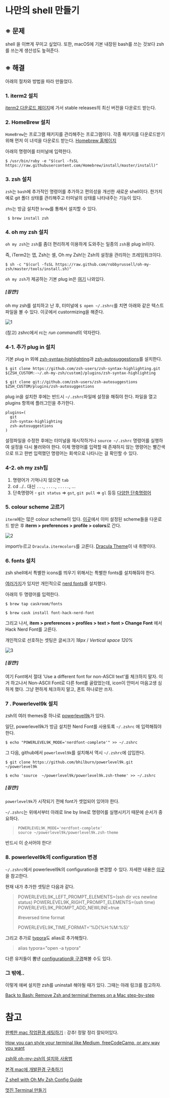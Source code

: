 # 나만의 shell 만들기



## ※ 문제

shell 을 이쁘게 꾸미고 싶었다. 또한, macOS에 기본 내장된 bash를 쓰는 것보다 zsh를 쓰는게 생산성도 높혀준다.



## ※ 해결

아래의 절차와 방법을 따라 만들었다.

### 1. iterm2 설치

[iterm2 다운로드 페이지](https://www.iterm2.com/downloads.html)에 가서 stable releases의 최신 버전을 다운로드 받는다.



### 2. HomeBrew 설치

`HomeBrew`는 프로그램 패키지를 관리해주는 프로그램이다. 각종 패키지를 다운로드받기 위해 먼저 이 녀석을 다운로드 받는다. [Homebrew 홈페이지](https://brew.sh)



아래의 명령어를 터미널에 입력한다.

```shell
$ /usr/bin/ruby -e "$(curl -fsSL https://raw.githubusercontent.com/Homebrew/install/master/install)"
```



### 3. zsh 설치

`zsh`는 `bash`에 추가적인 명령어를 추가하고 편의성을 개선한 새로운 shell이다. 한가지 예로 git 폴더 상태를 관리해주고 터미널의 상태를 나타내주는 기능이 있다.

`zhs`는 방금 설치한 `brew`를 통해서 설치할 수 있다.

``` $ brew install zsh```



### 4. oh my zsh 설치

`oh my zsh`는 `zsh`를 좀더 편리하게 이용하게 도와주는 일종의 `zsh`용 plug in이다.

즉,  iTerm2는 앱, Zsh는 셸, Oh my Zsh!는 Zsh의 설정을 관리하는 프레임워크이다.

```shell
$ sh -c "$(curl -fsSL https://raw.github.com/robbyrussell/oh-my-zsh/master/tools/install.sh)"
```

`oh my zsh`가 제공하는 기본 plug in은 [여기](https://github.com/robbyrussell/oh-my-zsh/wiki/Plugins) 나와있다.



##### [잠깐!]

oh my zsh를 설치하고 난 후, 터미널에 `$ open ~/.zshrc`를 치면 아래와 같은 텍스트파일을 볼 수 있다. 이곳에서 custormizing을 해준다. 

![1](../img/zshrc_example.png)

(참고) zshrc에서 rc는 *run command*의 약자란다.



### 4-1. 추가 plug in 설치

기본 plug in 외에 [zsh-syntax-highlighting](https://github.com/zsh-users/zsh-syntax-highlighting)과 [zsh-autosuggestions](https://github.com/zsh-users/zsh-autosuggestions)를 설치한다.

```shell
$ git clone https://github.com/zsh-users/zsh-syntax-highlighting.git ${ZSH_CUSTOM:-~/.oh-my-zsh/custom}/plugins/zsh-syntax-highlighting
```

```shell
$ git clone git://github.com/zsh-users/zsh-autosuggestions $ZSH_CUSTOM/plugins/zsh-autosuggestions
```



plug in을 설치한 후에는 반드시 `~/.zshrc`파일에 설정을 해줘야 한다. 파일을 열고 plugins 항목에 플러그인을 추가한다.

```
plugins=(
  git
  zsh-syntax-highlighting
  zsh-autosuggestions
)
```

설정파일을 수정한 후에는 터미널을 재시작하거나 `source ~/.zshrc` 명령어를 실행하여 설정을 다시 불러와야 한다. 이제 명령어를 입력할 때 존재하지 않는 명령어는 빨간색으로 뜨고 한번 입력했던 명령어는 회색으로 나타나는 걸 확인할 수 있다.



### 4-2. oh my zsh팁

1. 명령어가 기억나지 않으면 `tab`
2. cd ../.. 대신 `...`, `....`, `.....`, …
3. 단축명령어 - `git status` => `gst`, `git pull` => `gl` 등등 [다양한 단축명령어](https://github.com/robbyrussell/oh-my-zsh/wiki/Plugin:git)





### 5. colour scheme 고르기

`iterm`에는 많은 colour scheme이 있다. [이곳](https://iterm2colorschemes.com)에서 이미 설정된 scheme들을 다운로드 받은 후 **iterm > preferences > profile > colors**로 간다.



![2](../img/color_setup.png)

import누르고 `Dracula.itermcolors`를 고른다. [Dracula Theme](https://github.com/dracula/dracula-theme/)이 내 취향이다.



### 6. fonts 설치

zsh shell에서 특별한 icons를 띄우기 위해서는 특별한 fonts를 설치해줘야 한다.

[여러가지](https://github.com/ryanoasis/nerd-fonts#font-installation)가 있지만 개인적으로 [nerd fonts](https://github.com/ryanoasis/nerd-fonts#option-4-homebrew-fonts)를 설치했다.

아래의 두 명령어를 입력한다.

```shell
$ brew tap caskroom/fonts
```

```shell
$ brew cask install font-hack-nerd-font
```

그리고 나서, **item > preferences > profiles > text > font > Change Font** 에서 Hack Nerd Font를 고른다.

개인적으로 선호하는 셋팅은 글씨크기 *18px* / *Vertical space 120%*

![3](../img/font_setup.png)



##### [잠깐!]

여기 Font에서 절대 'Use a different font for non-ASCII text'를 체크하지 말자. 이거 하고나서 Non-ASCII Font로 다른 font를 골랐었는데, icon이 안떠서 마음고생 심하게 했다. 그냥 편하게 체크하지 말고, 폰트 하나로만 쓰자.





### 7 . Powerlevel9k 설치

zsh의 여러 themes중 하나로 [powerlevel9k](https://github.com/bhilburn/powerlevel9k/wiki/Install-Instructions#step-1-install-powerlevel9k)가 있다.

일단, powerlevel9k가 방금 설치한 Nerd Font를 사용토록 `~/.zshrc` 에 입력해줘야 한다.

```shell
$ echo "POWERLEVEL9K_MODE='nerdfont-complete'" >> ~/.zshrc
```



그 다음, github에서 `powerlevel9k`를 설치해서 역시 `~/.zshrc`에 삽입한다.

```shell
$ git clone https://github.com/bhilburn/powerlevel9k.git ~/powerlevel9k	
```

```shell
$ echo 'source  ~/powerlevel9k/powerlevel9k.zsh-theme' >> ~/.zshrc
```



##### [잠깐!]

`powerlevel9k`가 시작되기 전에 font가 셋업되어 있어야 한다.

`~/.zshrc`는 위에서부터 아래로 line by line로 명령어를 실행시키기 때문에 순서가 중요하다.

> ```
> POWERLEVEL9K_MODE='nerdfont-complete'
> source ~/powerlevel9k/powerlevel9k.zsh-theme
> ```

반드시 이 순서어야 한다!



### 8. powerlevel9k의 configuration 변경

`~/.zshrc`에서 powerlevel9k의 configuration을 변경할 수 있다. 자세한 내용은 [이곳](https://github.com/bhilburn/powerlevel9k#prompt-customization)을 참고한다.

현재 내가 추가한 셋팅은 다음과 같다.



> POWERLEVEL9K_LEFT_PROMPT_ELEMENTS=(ssh dir vcs newline status)
> POWERLEVEL9K_RIGHT_PROMPT_ELEMENTS=(ssh time)
> POWERLEVEL9K_PROMPT_ADD_NEWLINE=true
>
> #reversed time format
>
> POWERLEVEL9K_TIME_FORMAT='%D{%H:%M:%S}'



그리고 추가로 [typora](https://typora.io)도 alias로 추가해줬다.

> alias typora="open -a typora"



다른 유저들이 뽐낸 [configuration을 구경](https://github.com/bhilburn/powerlevel9k/wiki/Show-Off-Your-Config)해볼 수도 있다. 





### 그 밖에..

이렇게 애써 설치한 zsh를 uninstall 해야될 때가 있다. 그때는 아래 링크를 참고하자.

[Back to Bash: Remove Zsh and terminal themes on a Mac step-by-step](https://medium.com/the-code-review/back-to-bash-remove-zsh-and-terminal-themes-on-a-mac-step-by-step-f89f69d2ec73)







# 참고

[완벽한 mac 작업환경 세팅하기](https://blog.pigno.se/post/184576332493/완벽한-mac-작업환경-세팅하기-vim-zsh-iterm) : 강추! 정말 정리 잘되어있다.

[How you can style your terminal like Medium, freeCodeCamp, or any way you want](https://medium.freecodecamp.org/how-you-can-style-your-terminal-like-medium-freecodecamp-or-any-way-you-want-f499234d48bc#c8bd)

[zsh와 oh-my-zsh의 설치와 사용법](https://aweekj.github.io/zsh/)

[본격 mac에 개발환경 구축하기](https://subicura.com/2017/11/22/mac-os-development-environment-setup.html)

[Z shell with Oh My Zsh Config Guide](https://blog.funspaces.org/2017/02/13/z-shell-with-oh-my-zsh-config-guide/#z-shell-1990년에-나온-shell이-갑자기-왜)

[멋진 Terminal 만들기](https://beomi.github.io/2017/07/07/Beautify-ZSH/)
